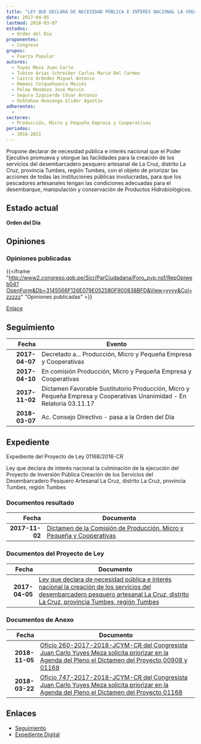```yaml
---
title: "LEY QUE DECLARA DE NECESIDAD PÚBLICA E INTERÉS NACIONAL LA CREACIÓN DE LOS SERVICIOS DEL DESEMBARCADERO PESQUERO ARTESANAL LA CRUZ, DISTRITO LA CRUZ, PROVINCIA TUMBES, REGIÓN TUMBES"
date: 2017-04-05
lastmod: 2018-03-07
estados: 
  - Orden del Día
proponentes: 
  - Congreso
grupos: 
  - Fuerza Popular
autores: 
  - Yuyes Meza Juan Carlo
  - Tubino Arias Schreiber Carlos Mario Del Carmen
  - Castro Grández Miguel Antonio
  - Mamani Colquehuanca Moisés
  - Palma Mendoza José Marvín
  - Segura Izquierdo César Antonio
  - Ushñahua Huasanga Glider Agustín
adherentes: 
  - 
sectores: 
  - Producción, Micro y Pequeña Empresa y Cooperativas
periodos: 
  - 2016-2021
---
```


Propone declarar de necesidad pública e interés nacional que el Poder Ejecutivo promueva y otorgue las facilidades para la creación de los servicios del desembarcadero pesquero artesanal de La Cruz, distrito La Cruz, provincia Tumbes, región Tumbes, con el objeto de priorizar las acciones de todas las instituciones públicas involucradas, para que los pescadores artesanales tengan las condiciones adecuadas para el desembarque, manipulación y conservación de Productos Hidrobiológicos.


## Estado actual

**Orden del Día**

## Opiniones

### Opiniones publicadas

{{<iframe "http://www2.congreso.gob.pe/Sicr/ParCiudadana/Foro_pvp.nsf/RepOpiweb04?OpenForm&Db=3145566F126E079E052580F900838BFD&View=yyyy&Col=zzzzz" "Opiniones publicadas" >}}

[Enlace](http://www2.congreso.gob.pe/Sicr/ParCiudadana/Foro_pvp.nsf/RepOpiweb04?OpenForm&Db=3145566F126E079E052580F900838BFD&View=yyyy&Col=zzzzz)

## Seguimiento

| Fecha | Evento |
|------:|--------|
| **2017-04-07** | Decretado a... Producción, Micro y Pequeña Empresa y Cooperativas|
| **2017-04-10** | En comisión Producción, Micro y Pequeña Empresa y Cooperativas|
| **2017-11-02** | Dictamen Favorable Sustitutorio Producción, Micro y Pequeña Empresa y Cooperativas Unanimidad - En Relatoría 03.11.17|
| **2018-03-07** | Ac. Consejo Directivo - pasa a la Orden del Día|


## Expediente

Expediente del Proyecto de Ley 01168/2016-CR

Ley que declara de interés nacional la culminación de la ejecución del Proyecto de Inversión Pública Creación de los Servicios del Desembarcadero Pesquero Artesanal La Cruz, distrito La Cruz, provincia Tumbes, región Tumbes


### Documentos resultado

| Fecha | Documento |
|------:|--------|
| **2017-11-02** | [Dictamen de la Comisión de Producción, Micro y Pequeña y Cooperativas](http://www.leyes.congreso.gob.pe/Documentos/2016_2021/Dictamenes/Proyectos_de_Ley/01168DC18MAY20171102.pdf) |

### Documentos del Proyecto de Ley

| Fecha | Documento |
|------:|--------|
| **2017-04-05** | [Ley que declara de necesidad pública e interés nacional la creación de los servicios del desembarcadero pesquero artesanal La Cruz, distrito La Cruz, provincia Tumbes, región Tumbes](http://www.leyes.congreso.gob.pe/Documentos/2016_2021/Proyectos_de_Ley_y_de_Resoluciones_Legislativas/PL0116820170405.pdf) |

### Documentos de Anexo

| Fecha | Documento |
|------:|--------|
| **2018-11-05** | [Oficio 260-2017-2018-JCYM-CR del Congresista Juan Carlo Yuyes Meza solicita priorizar en la Agenda del Pleno el Dictamen del Proyecto 00908 y 01168](http://www.leyes.congreso.gob.pe/Documentos/2016_2021/Oficios/Congresistas/OFICIO-260-2018-2019-JCYM-CR.PDF) |
| **2018-03-22** | [Oficio 747-2017-2018-JCYM-CR del Congresista Juan Carlo Yuyes Meza solicita priorizar en la Agenda del Pleno el Dictamen del Proyecto 01168](http://www.leyes.congreso.gob.pe/Documentos/2016_2021/Oficios/Congresistas/OFICIO-747-2017-2018-JCYM-CR.pdf) |

## Enlaces 

- [Seguimiento](http://www2.congreso.gob.pe/Sicr/TraDocEstProc/CLProLey2016.nsf/f7fff46988ca05b1052578e100829cc7/19d8a9e911008713052580f9007fcc5e?OpenDocument)
- [Expediente Digital](http://www2.congreso.gob.pehttp://www2.congreso.gob.pe/Sicr/TraDocEstProc/CLProLey2016.nsf/f7fff46988ca05b1052578e100829cc7/19d8a9e911008713052580f9007fcc5e?OpenDocument&Click=05257FB7005EB655.eb71d0cf91d8294e05256cdf006b5706/$Body/0.1C6C)
